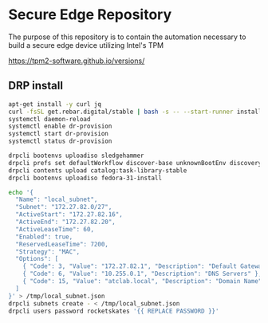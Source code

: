 # Secure Edge Repository

The purpose of this repository is to contain the automation necessary to build a secure edge device utilizing Intel's TPM 


https://tpm2-software.github.io/versions/



## DRP install

```sh
apt-get install -y curl jq
curl -fsSL get.rebar.digital/stable | bash -s -- --start-runner install
systemctl daemon-reload 
systemctl enable dr-provision
systemctl start dr-provision
systemctl status dr-provision
```


```sh
drpcli bootenvs uploadiso sledgehammer
drpcli prefs set defaultWorkflow discover-base unknownBootEnv discovery
drpcli contents upload catalog:task-library-stable
drpcli bootenvs uploadiso fedora-31-install

echo '{
  "Name": "local_subnet",
  "Subnet": "172.27.82.0/27",
  "ActiveStart": "172.27.82.16",
  "ActiveEnd": "172.27.82.20",
  "ActiveLeaseTime": 60,
  "Enabled": true,
  "ReservedLeaseTime": 7200,
  "Strategy": "MAC",
  "Options": [
    { "Code": 3, "Value": "172.27.82.1", "Description": "Default Gateway" },
    { "Code": 6, "Value": "10.255.0.1", "Description": "DNS Servers" },
    { "Code": 15, "Value": "atclab.local", "Description": "Domain Name" }
  ]
}' > /tmp/local_subnet.json
drpcli subnets create - < /tmp/local_subnet.json
drpcli users password rocketskates '{{ REPLACE PASSWORD }}'
```
